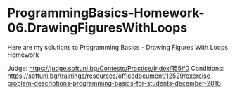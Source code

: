 # ProgrammingBasics-Homework-06.DrawingFiguresWithLoops

Here are my solutions to Programming Basics - Drawing Figures With Loops Homework

Judge: https://judge.softuni.bg/Contests/Practice/Index/155#0
Conditions: https://softuni.bg/trainings/resources/officedocument/12529/exercise-problem-descriptions-programming-basics-for-students-december-2016
